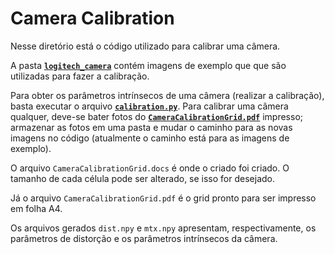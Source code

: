 # Camera Calibration

Nesse diretório está o código utilizado para calibrar uma câmera.

A pasta [**`logitech_camera`**](./logitech_camera) contém imagens de exemplo que que são utilizadas para fazer a calibração.

Para obter os parâmetros intrínsecos de uma câmera (realizar a calibração), basta executar o arquivo [**`calibration.py`**](./calibration.py).
Para calibrar uma câmera qualquer, deve-se bater fotos do [**`CameraCalibrationGrid.pdf`**](./CameraCalibrationGrid.pdf) impresso; 
armazenar as fotos em uma pasta e mudar o caminho para as novas imagens no código (atualmente o caminho está para as imagens de exemplo).

O arquivo `CameraCalibrationGrid.docs` é onde o criado foi criado. O tamanho de cada célula pode ser alterado, se isso for desejado.

Já o arquivo `CameraCalibrationGrid.pdf` é o grid pronto para ser impresso em folha A4.

Os arquivos gerados `dist.npy` e `mtx.npy` apresentam, respectivamente, os parâmetros de distorção e os parâmetros intrínsecos da câmera. 
